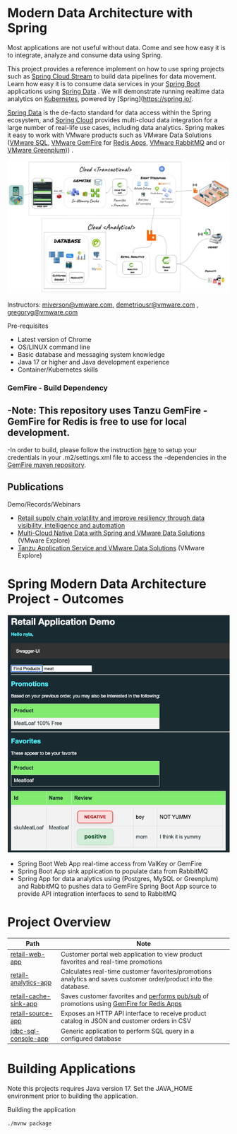 # Modern Data Architecture with Spring 

Most applications are not useful without data. Come and see how easy it is to integrate, analyze and consume data using Spring.

This project provides a reference implement on how to use spring projects such as [Spring Cloud Stream](https://spring.io/projects/spring-cloud-stream) to build data pipelines for data movement. Learn how easy it is to consume data services in your [Spring Boot](https://spring.io/projects/spring-boot) applications using [Spring Data](https://spring.io/projects/spring-data) . We will demonstrate running realtime data analytics on [Kubernetes](https://tanzu.vmware.com/kubernetes-grid/), powered by [Spring](https://spring.io/.

[Spring Data](https://spring.io/projects/spring-data) is the de-facto standard for data access within the Spring ecosystem, and [Spring Cloud](https://spring.io/projects/spring-cloud) provides multi-cloud data integration for a large number of real-life use cases, including data analytics. Spring makes it easy to work with VMware products such as VMware Data Solutions ([VMware SQL](https://www.vmware.com/products/sql.html), [VMware GemFire](https://www.vmware.com/products/gemfire.html) for [Redis Apps](https://tanzu.vmware.com/content/blog/introducing-vmware-tanzu-gemfire-for-redis-apps), [VMware RabbitMQ](https://www.vmware.com/products/rabbitmq.html) and or [VMware Greenplum](https://www.vmware.com/products/greenplum.html))) .


![](docs/diagrams/architecture.jpeg)

Instructors: miverson@vmware.com, demetriousr@vmware.com , gregoryg@vmware.com

Pre-requisites

- Latest version of Chrome
- OS/LINUX command line
- Basic database and messaging system knowledge
- Java 17 or higher and Java development experience
- Container/Kubernetes skills

### GemFire - Build Dependency

-Note: This repository uses Tanzu GemFire
-GemFire for Redis is free to use for local development.
-
-In order to build, please follow the instruction [here]((https://docs.vmware.com/en/VMware-GemFire/10.0/gf/getting_started-installation-obtain_gemfire_maven.html)) to setup your credentials in your .m2/settings.xml file to access the
-dependencies in the [GemFire maven repository](https://docs.vmware.com/en/VMware-GemFire/10.0/gf/getting_started-installation-obtain_gemfire_maven.html).


## Publications

Demo/Records/Webinars

- [Retail supply chain volatility and improve resiliency through data visibility, intelligence and automation](https://www.brighttalk.com/webcast/14883/571251?utm_source=brighttalk-portal&utm_medium=web&utm_campaign=all-brighttalk&utm_content=recorded)
- [Multi-Cloud Native Data with Spring and VMware Data Solutions](https://www.vmware.com/explore/video-library/video-landing.html?sessionid=1679079685784001CLge&videoId=6335593213112) (VMware Explore)
- [Tanzu Application Service and VMware Data Solutions](https://www.vmware.com/explore/video-library/video-landing.html?sessionid=1683899525801001iaCG&videoId=6335272435112)  (VMware Explore)

# Spring Modern Data Architecture Project - Outcomes

![web-app-img.png](docs/diagrams/web-app-img.png)

- Spring Boot Web App real-time access from ValKey or GemFire
- Spring Boot App sink application to populate data from RabbitMQ
- Spring App for data analytics using (Postgres, MySQL or Greenplum) and RabbitMQ to pushes data to GemFire
Spring Boot App source to provide API integration interfaces to send to RabbitMQ



# Project Overview

| Path                                         | Note                                                                                                                                                                                                      |
|----------------------------------------------|-----------------------------------------------------------------------------------------------------------------------------------------------------------------------------------------------------------|
| [retail-web-app](applications/web-app)       | Customer portal web application to view product favorites and real-time promotions                                                                                                                        |
| [retail-analytics-app](applications/analytics-app) | Calculates real-time customer favorites/promotions analytics and saves customer order/product into the database.                                                                                          |
| [retail-cache-sink-app](applications/cache-sink-app) | Saves customer favorites and [performs pub/sub](https://redis.io/docs/interact/pubsub/) of promotions using [GemFire for Redis Apps](https://docs.vmware.com/en/VMware-GemFire-for-Redis-Apps/index.html) |
| [retail-source-app](applications/source-app) | Exposes an HTTP API interface to receive product catalog in JSON and customer orders in CSV                                                                                                               |
| [jdbc-sql-console-app](applications/jdbc-sql-console-app) | Generic application to perform SQL query in a configured database                                                                                                                                         | 

# Building Applications

Note this projects requires Java version 17.
Set the JAVA_HOME environment prior to building the application.

Building the application
```shell
./mvnw package
```



